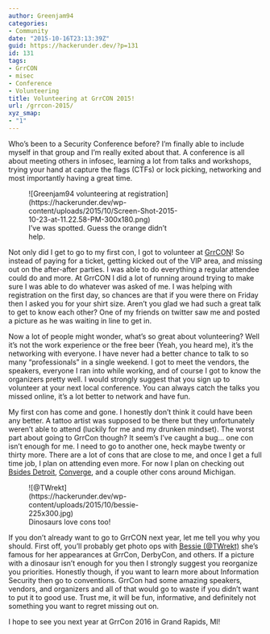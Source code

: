 ```yaml
---
author: Greenjam94
categories:
- Community
date: "2015-10-16T23:13:39Z"
guid: https://hackerunder.dev/?p=131
id: 131
tags:
- GrrCON
- misec
- Conference
- Volunteering
title: Volunteering at GrrCON 2015!
url: /grrcon-2015/
xyz_smap:
- "1"
---
```


Who’s been to a Security Conference before? I’m finally able to include myself in that group and I’m really exited about that. A conference is all about meeting others in infosec, learning a lot from talks and workshops, trying your hand at capture the flags (CTFs) or lock picking, networking and most importantly having a great time.

<figure aria-describedby="caption-attachment-152" class="wp-caption aligncenter" id="attachment_152" style="width: 300px">![Greenjam94 volunteering at registration](https://hackerunder.dev/wp-content/uploads/2015/10/Screen-Shot-2015-10-23-at-11.22.58-PM-300x180.png)<figcaption class="wp-caption-text" id="caption-attachment-152">I’ve was spotted. Guess the orange didn’t help.</figcaption></figure>

Not only did I get to go to my first con, I got to volunteer at [GrrCON](http://grrcon.com/)! So instead of paying for a ticket, getting kicked out of the VIP area, and missing out on the after-after parties. I was able to do everything a regular attendee could do and more. At GrrCON I did a lot of running around trying to make sure I was able to do whatever was asked of me. I was helping with registration on the first day, so chances are that if you were there on Friday then I asked you for your shirt size. Aren’t you glad we had such a great talk to get to know each other? One of my friends on twitter saw me and posted a picture as he was waiting in line to get in.

Now a lot of people might wonder, what’s so great about volunteering? Well it’s not the work experience or the free beer (Yeah, you heard me), it’s the networking with everyone. I have never had a better chance to talk to so many “professionals” in a single weekend. I got to meet the vendors, the speakers, everyone I ran into while working, and of course I got to know the organizers pretty well. I would strongly suggest that you sign up to volunteer at your next local conference. You can always catch the talks you missed online, it’s a lot better to network and have fun.

My first con has come and gone. I honestly don’t think it could have been any better. A tattoo artist was supposed to be there but they unfortunately weren’t able to attend (luckily for me and my drunken mindset). The worst part about going to GrrCon though? It seem’s I’ve caught a bug… one con isn’t enough for me. I need to go to another one, heck maybe twenty or thirty more. There are a lot of cons that are close to me, and once I get a full time job, I plan on attending even more. For now I plan on checking out [Bsides Detroit](https://twitter.com/bsidesdetroit), [Converge](http://www.convergeconference.org/main/), and a couple other cons around Michigan.

<figure aria-describedby="caption-attachment-153" class="wp-caption aligncenter" id="attachment_153" style="width: 225px">![@TWrekt](https://hackerunder.dev/wp-content/uploads/2015/10/bessie-225x300.jpg)<figcaption class="wp-caption-text" id="caption-attachment-153">Dinosaurs love cons too!</figcaption></figure>

If you don’t already want to go to GrrCON next year, let me tell you why you should. First off, you’ll probably get photo ops with [Bessie (@TWrekt)](https://twitter.com/TWrekt) she’s famous for her appearances at GrrCon, DerbyCon, and others. If a picture with a dinosaur isn’t enough for you then I strongly suggest you reorganize you priorities. Honestly though, if you want to learn more about Information Security then go to conventions. GrrCon had some amazing speakers, vendors, and organizers and all of that would go to waste if you didn’t want to put it to good use. Trust me, it will be fun, informative, and definitely not something you want to regret missing out on.

I hope to see you next year at GrrCon 2016 in Grand Rapids, MI!